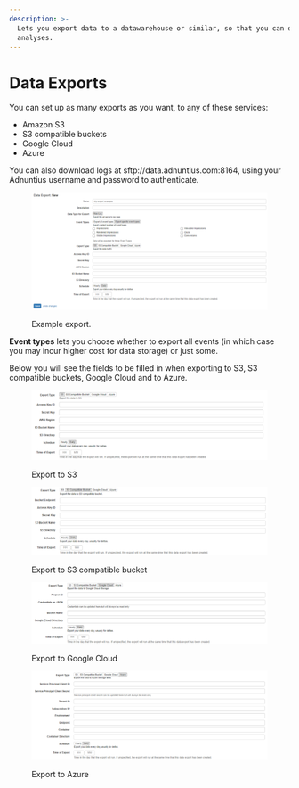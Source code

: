 ```yaml
---
description: >-
  Lets you export data to a datawarehouse or similar, so that you can do deep
  analyses.
---
```


# Data Exports

You can set up as many exports as you want, to any of these services:&#x20;

* Amazon S3
* S3 compatible buckets
* Google Cloud
* Azure

You can also download logs at sftp://data.adnuntius.com:8164, using your Adnuntius username and password to authenticate.&#x20;

<figure><img src="../../../.gitbook/assets/202210 Exports.png" alt=""><figcaption><p>Example export.</p></figcaption></figure>

**Event types** lets you choose whether to export all events (in which case you may incur higher cost for data storage) or just some.&#x20;

Below you will see the fields to be filled in when exporting to S3, S3 compatible buckets, Google Cloud and to Azure.&#x20;

<figure><img src="../../../.gitbook/assets/202207 Exports - S3.png" alt=""><figcaption><p>Export to S3</p></figcaption></figure>

<figure><img src="../../../.gitbook/assets/202210 Exports - S3 Compatible (1).png" alt=""><figcaption><p>Export to S3 compatible bucket</p></figcaption></figure>

<figure><img src="../../../.gitbook/assets/202210 Exports - Google Cloud (1).png" alt=""><figcaption><p>Export to Google Cloud</p></figcaption></figure>

<figure><img src="../../../.gitbook/assets/202210 Exports - Azure.png" alt=""><figcaption><p>Export to Azure</p></figcaption></figure>
